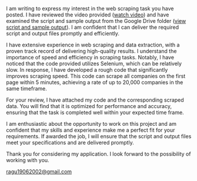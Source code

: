 

I am writing to express my interest in the web scraping task you have posted. I have reviewed the video provided ([watch video](https://www.veed.io/view/9c5b4b67-a357-4050-8675-0e09bb79a089?panel=quality-survey)) and have examined the script and sample output from the Google Drive folder ([view script and sample output](https://drive.google.com/drive/folders/1hJ1hLjiWyxYz3bgynYhcp2K9_Phlzp3I)). I am confident that I can deliver the required script and output files promptly and efficiently.

I have extensive experience in web scraping and data extraction, with a proven track record of delivering high-quality results. I understand the importance of speed and efficiency in scraping tasks. Notably, I have noticed that the code provided utilizes Selenium, which can be relatively slow. In response, I have developed a rough code that significantly improves scraping speed. This code can scrape all companies on the first page within 5 minutes, achieving a rate of up to 20,000 companies in the same timeframe.

For your review, I have attached my code and the corresponding scraped data. You will find that it is optimized for performance and accuracy, ensuring that the task is completed well within your expected time frame.

I am enthusiastic about the opportunity to work on this project and am confident that my skills and experience make me a perfect fit for your requirements. If awarded the job, I will ensure that the script and output files meet your specifications and are delivered promptly.

Thank you for considering my application. I look forward to the possibility of working with you.

ragu19062002@gmail.com

